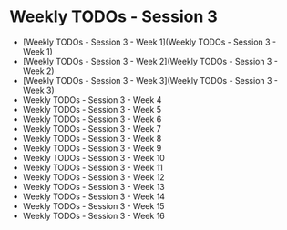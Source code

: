 # Weekly TODOs - Session 3

- [Weekly TODOs - Session 3 - Week 1](Weekly TODOs - Session 3 - Week 1)
- [Weekly TODOs - Session 3 - Week 2](Weekly TODOs - Session 3 - Week 2)
- [Weekly TODOs - Session 3 - Week 3](Weekly TODOs - Session 3 - Week 3)
- Weekly TODOs - Session 3 - Week 4
- Weekly TODOs - Session 3 - Week 5
- Weekly TODOs - Session 3 - Week 6
- Weekly TODOs - Session 3 - Week 7
- Weekly TODOs - Session 3 - Week 8
- Weekly TODOs - Session 3 - Week 9
- Weekly TODOs - Session 3 - Week 10
- Weekly TODOs - Session 3 - Week 11
- Weekly TODOs - Session 3 - Week 12
- Weekly TODOs - Session 3 - Week 13
- Weekly TODOs - Session 3 - Week 14
- Weekly TODOs - Session 3 - Week 15
- Weekly TODOs - Session 3 - Week 16

